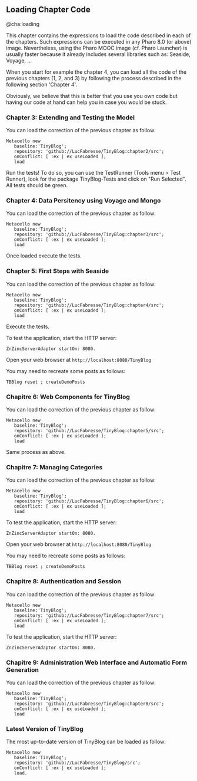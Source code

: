 ## Loading Chapter Code@cha:loadingThis chapter contains the expressions to load the code described in each of the chapters.Such expressions can be executed in any Pharo 8.0 \(or above\) image.Nevertheless, using the Pharo MOOC image \(cf. Pharo Launcher\) is usually faster because it already includes several libraries such as: Seaside, Voyage, ...When you start for example the chapter 4, you can load all the code of the previous chapters \(1, 2, and 3\) by following the process described in the following section 'Chapter 4'.Obviously, we believe that this is better that you use you own code but having our code at hand can help you in case you would be stuck.### Chapter 3: Extending and Testing the ModelYou can load the correction of the previous chapter as follow:```Metacello new
   baseline:'TinyBlog';
   repository: 'github://LucFabresse/TinyBlog:chapter2/src';
   onConflict: [ :ex | ex useLoaded ];
   load```Run the tests!To do so, you can use the TestRunner  \(Tools menu > Test Runner\), look for the package TinyBlog-Tests and click on "Run Selected".All tests should be green.### Chapter 4: Data Persitency using Voyage and MongoYou can load the correction of the previous chapter as follow:```Metacello new
   baseline:'TinyBlog';
   repository: 'github://LucFabresse/TinyBlog:chapter3/src';
   onConflict: [ :ex | ex useLoaded ];
   load```Once loaded execute the tests.### Chapter 5: First Steps with SeasideYou can load the correction of the previous chapter as follow:```Metacello new
   baseline:'TinyBlog';
   repository: 'github://LucFabresse/TinyBlog:chapter4/src';
   onConflict: [ :ex | ex useLoaded ];
   load```Execute the tests.To test the application, start the HTTP server:```ZnZincServerAdaptor startOn: 8080.```Open your web browser at `http://localhost:8080/TinyBlog`You may need to recreate some posts as follows:```TBBlog reset ; createDemoPosts```### Chapitre 6: Web Components for TinyBlogYou can load the correction of the previous chapter as follow:```Metacello new
   baseline:'TinyBlog';
   repository: 'github://LucFabresse/TinyBlog:chapter5/src';
   onConflict: [ :ex | ex useLoaded ];
   load```Same process as above.### Chapitre 7: Managing CategoriesYou can load the correction of the previous chapter as follow:```Metacello new
   baseline:'TinyBlog';
   repository: 'github://LucFabresse/TinyBlog:chapter6/src';
   onConflict: [ :ex | ex useLoaded ];
   load```To test the application, start the HTTP server:```ZnZincServerAdaptor startOn: 8080.```Open your web browser at `http://localhost:8080/TinyBlog`You may need to recreate some posts as follows:```TBBlog reset ; createDemoPosts```### Chapitre 8: Authentication and SessionYou can load the correction of the previous chapter as follow:```Metacello new
   baseline:'TinyBlog';
   repository: 'github://LucFabresse/TinyBlog:chapter7/src';
   onConflict: [ :ex | ex useLoaded ];
   load```To test the application, start the HTTP server:```ZnZincServerAdaptor startOn: 8080.```### Chapitre 9: Administration Web Interface and Automatic Form GenerationYou can load the correction of the previous chapter as follow:```Metacello new
   baseline:'TinyBlog';
   repository: 'github://LucFabresse/TinyBlog:chapter8/src';
   onConflict: [ :ex | ex useLoaded ];
   load```### Latest Version of TinyBlogThe most up-to-date version of TinyBlog can be loaded as follow:```Metacello new
   baseline:'TinyBlog';
   repository: 'github://LucFabresse/TinyBlog/src';
   onConflict: [ :ex | ex useLoaded ];
   load.```